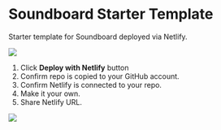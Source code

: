 # Soundboard Starter Template
Starter template for Soundboard deployed via Netlify. 

<a href="https://app.netlify.com/start/deploy?repository=https://github.com/ewuweblab/soundboard/">
<img src="https://www.netlify.com/img/deploy/button.svg" />
</a>


1. Click **Deploy with Netlify** button
2. Confirm repo is copied to your GitHub account. 
3. Confirm Netlify is connected to your repo.
4. Make it your own. 
5. Share Netlify URL. 


<a href="https://app.netlify.com/start/deploy?repository=https://github.com/ewuweblab/soundboard/">
<img src="https://www.netlify.com/img/deploy/button.svg" />
</a>
